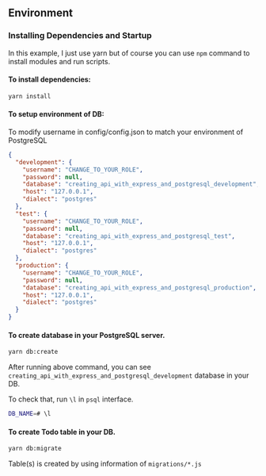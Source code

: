 ## Environment

### Installing Dependencies and Startup

In this example, I just use yarn but of course you can use `npm` command to install modules and run scripts.

#### To install dependencies:

```bash
yarn install
```

#### To setup environment of DB:

To modify username in config/config.json to match your environment of PostgreSQL

```json
{
  "development": {
    "username": "CHANGE_TO_YOUR_ROLE",
    "password": null,
    "database": "creating_api_with_express_and_postgresql_development",
    "host": "127.0.0.1",
    "dialect": "postgres"
  },
  "test": {
    "username": "CHANGE_TO_YOUR_ROLE",
    "password": null,
    "database": "creating_api_with_express_and_postgresql_test",
    "host": "127.0.0.1",
    "dialect": "postgres"
  },
  "production": {
    "username": "CHANGE_TO_YOUR_ROLE",
    "password": null,
    "database": "creating_api_with_express_and_postgresql_production",
    "host": "127.0.0.1",
    "dialect": "postgres"
  }
}
```

#### To create database in your PostgreSQL server.

```bash
yarn db:create
```

After running above command, you can see `creating_api_with_express_and_postgresql_development` database in your DB.

To check that, run `\l` in `psql` interface.

```bash
DB_NAME=# \l
```


#### To create Todo table in your DB.

```bash
yarn db:migrate
```

Table(s) is created by using information of `migrations/*.js`